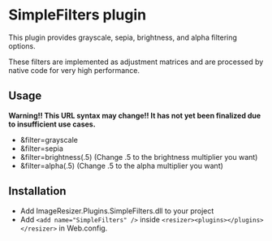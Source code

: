 
# SimpleFilters plugin

This plugin provides grayscale, sepia, brightness, and alpha filtering options.

These filters are implemented as adjustment matrices and are processed by native code for very high performance.

## Usage

**Warning!! This URL syntax may change!!  It has not yet been finalized due to insufficient use cases.**

* &filter=grayscale
* &filter=sepia
* &filter=brightness(.5)  (Change .5 to the brightness multiplier you want)
* &filter=alpha(.5)   (Change .5 to the alpha multiplier you want)

## Installation

* Add ImageResizer.Plugins.SimpleFilters.dll to your project
* Add `<add name="SimpleFilters" />` inside `<resizer><plugins></plugins></resizer>` in Web.config.
